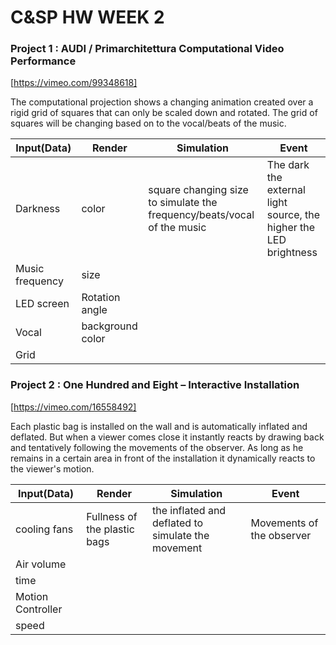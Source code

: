 # C&SP HW WEEK 2

### Project 1 : AUDI / Primarchitettura Computational Video Performance
[https://vimeo.com/99348618]

The computational projection shows a changing animation created over a rigid grid of squares that can only be scaled down and rotated. The grid of squares will be changing based on to the vocal/beats of the music. 

Input(Data)| Render|Simulation|Event
------------|------------|------------|------------
Darkness          | color              | square changing size to simulate the frequency/beats/vocal of the music | The dark the external light source, the higher the LED brightness 
Music frequency   | size               |         |       
LED screen        | Rotation angle     |         |       
Vocal             | background color   |         |       
Grid              |                    |         |       

### Project 2 : One Hundred and Eight – Interactive Installation
[https://vimeo.com/16558492]

Each plastic bag is installed on the wall and is automatically inflated and deflated. But when a viewer comes close it instantly reacts by drawing back and tentatively following the movements of the observer. As long as he remains in a certain area in front of the installation it dynamically reacts to the viewer's motion. 

| Input(Data)       |Render   |Simulation  | Event  |
| ----------------- |--------| -------| -----|
| cooling fans      |Fullness of the plastic bags  |the inflated and deflated to simulate the movement |Movements of the observer |
| Air volume        |          
| time              |          
| Motion Controller |          
| speed             |         

